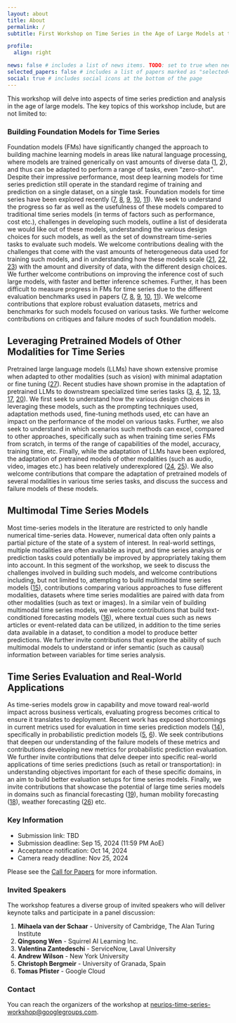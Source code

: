 ```yaml
---
layout: about
title: About
permalink: /
subtitle: First Workshop on Time Series in the Age of Large Models at the <a href="https://neurips.cc/">Thirty-eighth Annual Conference on Neural Information Processing Systems (NeurIPS)</a>, December 2024, Vancouver, Canada.

profile:
  align: right

news: false # includes a list of news items. TODO: set to true when needed
selected_papers: false # includes a list of papers marked as "selected={true}"
social: true # includes social icons at the bottom of the page
---
```

This workshop will delve into aspects of time series prediction and analysis in the age of large models. The key topics of this workshop include, but are not limited to:

### Building Foundation Models for Time Series
Foundation models (FMs) have significantly changed the approach to building machine learning models in areas like natural language processing, where models are trained generically on vast amounts of diverse data ([1](https://arxiv.org/abs/2005.14165), [2](https://arxiv.org/abs/2108.07258)), and thus can be adapted to perform a range of tasks, even  “zero-shot”. Despite their impressive performance, most deep learning models for time series prediction still operate in the standard regime of training and prediction on a single dataset, on a single task. Foundation models for time series have been explored recently ([7](https://arxiv.org/abs/2310.08278), [8](https://arxiv.org/abs/2403.07815), [9](https://arxiv.org/abs/2402.02592), [10](https://arxiv.org/abs/2402.03885), [11](https://arxiv.org/abs/2310.10688)). We seek to understand the progress so far as well as the usefulness of these models compared to traditional time series models (in terms of factors such as performance, cost etc.), challenges in developing such models, outline a list of desiderata we would like out of these models, understanding the various design choices for such models, as well as the set of downstream time-series tasks to evaluate such models. We welcome contributions dealing with the challenges that come with the vast amounts of heterogeneous data used for training such models, and in understanding how these models scale ([21](https://arxiv.org/abs/2001.08361), [22](https://arxiv.org/abs/2405.13867), [23](https://arxiv.org/abs/2405.15124)) with the amount and diversity of data, with the different design choices. We further welcome contributions on improving the inference cost of such large models, with faster and better inference schemes. Further, it has been difficult to measure progress in FMs for time series due to the different evaluation benchmarks used in papers ([7](https://arxiv.org/abs/2310.08278), [8](https://arxiv.org/abs/2403.07815), [9](https://arxiv.org/abs/2402.02592), [10](https://arxiv.org/abs/2402.03885), [11](https://arxiv.org/abs/2310.10688)). We welcome contributions that explore robust evaluation datasets, metrics and benchmarks for such models focused on various tasks. We further welcome contributions on critiques and failure modes of such foundation models.

## Leveraging Pretrained Models of Other Modalities for Time Series
Pretrained large language models (LLMs) have shown extensive promise when adapted to other modalities (such as vision) with minimal adaptation or fine tuning ([27](https://arxiv.org/abs/2102.01293)). Recent studies have shown promise in the adaptation of pretrained LLMs to downstream specialized time series tasks ([3](https://arxiv.org/abs/2310.07820), [4](https://arxiv.org/abs/2302.11939), [12](https://arxiv.org/abs/2310.01728), [13](https://arxiv.org/abs/2310.04948), [17](https://arxiv.org/abs/2308.08241), [20](https://arxiv.org/abs/2405.15370)). We first seek to understand how the various design choices in leveraging these models, such as the prompting techniques used, adaptation methods used, fine-tuning methods used, etc can have an impact on the performance of the model on various tasks. Further, we also seek to understand in which scenarios such methods can excel, compared to other approaches, specifically such as when training time series FMs from scratch, in terms of the range of capabilities of the model, accuracy, training time, etc. Finally, while the adaptation of LLMs have been explored, the adaptation of pretrained models of other modalities (such as audio, video, images etc.) has been relatively underexplored ([24](https://arxiv.org/abs/2106.09296), [25](https://arxiv.org/abs/2303.12799)). We also welcome contributions that compare the adaptation of pretrained models of several modalities in various time series tasks, and discuss the success and failure models of these models.

## Multimodal Time Series Models
Most time-series models in the literature are restricted to only handle numerical time-series data. However, numerical data often only paints a partial picture of the state of a system of interest. In real-world settings, multiple modalities are often available as input, and time series analysis or prediction tasks could potentially be improved by appropriately taking them into account. In this segment of the workshop, we seek to discuss the challenges involved in building such models, and welcome contributions including, but not limited to, attempting to build multimodal time series models ([15](https://arxiv.org/abs/2305.16556)), contributions comparing various approaches to fuse different modalities, datasets where time series modalities are paired with data from other modalities (such as text or images). In a similar vein of building multimodal time series models, we welcome contributions that build text-conditioned forecasting models ([16](https://arxiv.org/abs/2405.13522)), where textual cues such as news articles or event-related data can be utilized, in addition to the time series data available in a dataset, to condition a model to produce better predictions. We further invite contributions that explore the ability of such multimodal models to understand or infer semantic (such as causal) information between variables for time series analysis.

## Time Series Evaluation and Real-World Applications
As time-series models grow in capability and move toward real-world impact across business verticals, evaluating progress becomes critical to ensure it translates to deployment. Recent work has exposed shortcomings in current metrics used for evaluation in time series prediction models ([14](https://arxiv.org/abs/2203.10716)), specifically in probabilistic prediction models ([5](https://arxiv.org/abs/2201.08671), [6](https://arxiv.org/abs/2304.09836)). We seek contributions that deepen our understanding of the failure models of these metrics and contributions developing new metrics for probabilistic prediction evaluation. We further invite contributions that delve deeper into specific real-world applications of time series predictions (such as retail or transportation): in understanding objectives important for each of these specific domains, in an aim to build better evaluation setups for time series models. Finally, we invite contributions that showcase the potential of large time series models in domains such as financial forecasting ([19](https://arxiv.org/abs/2306.11025)), human mobility forecasting ([18](https://arxiv.org/abs/2209.05479)), weather forecasting ([26](https://arxiv.org/abs/2301.10343)) etc.

### Key Information

- Submission link: TBD
- Submission deadline: Sep 15, 2024 (11:59 PM AoE)
- Acceptance notification: Oct 14, 2024
- Camera ready deadline: Nov 25, 2024

Please see the [Call for Papers](/call-for-papers/) for more information.

### Invited Speakers
The workshop features a diverse group of invited speakers who will deliver keynote talks and participate in a panel discussion:

1. **Mihaela van der Schaar** - University of Cambridge, The Alan Turing Institute
2. **Qingsong Wen** - Squirrel AI Learning Inc.
3. **Valentina Zantedeschi** - ServiceNow, Laval University
4. **Andrew Wilson** - New York University
5. **Christoph Bergmeir** - University of Granada, Spain
6. **Tomas Pfister** - Google Cloud

### Contact

You can reach the organizers of the workshop at [neurips-time-series-workshop@googlegroups.com](mailto:neurips-time-series-workshop@googlegroups.com).

